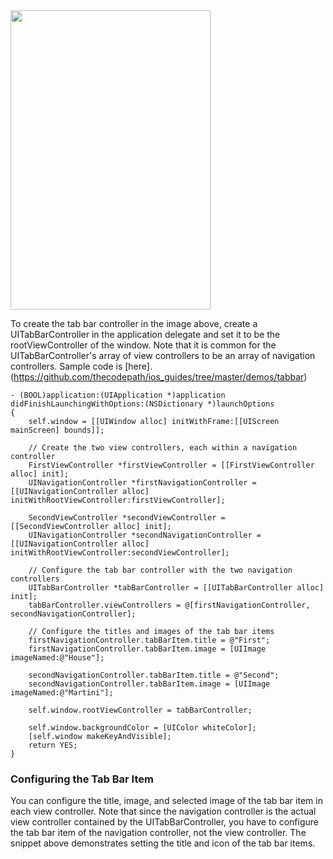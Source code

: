 <img src="http://i.imgur.com/omfSihU.gif" height="479" width="320" />

To create the tab bar controller in the image above, create a UITabBarController in the application delegate and set it to be the rootViewController of the window. Note that it is common for the UITabBarController's array of view controllers to be an array of navigation controllers. Sample code is [here].(https://github.com/thecodepath/ios_guides/tree/master/demos/tabbar)

```
- (BOOL)application:(UIApplication *)application didFinishLaunchingWithOptions:(NSDictionary *)launchOptions
{
    self.window = [[UIWindow alloc] initWithFrame:[[UIScreen mainScreen] bounds]];
    
    // Create the two view controllers, each within a navigation controller
    FirstViewController *firstViewController = [[FirstViewController alloc] init];
    UINavigationController *firstNavigationController = [[UINavigationController alloc] initWithRootViewController:firstViewController];
    
    SecondViewController *secondViewController = [[SecondViewController alloc] init];
    UINavigationController *secondNavigationController = [[UINavigationController alloc] initWithRootViewController:secondViewController];
    
    // Configure the tab bar controller with the two navigation controllers
    UITabBarController *tabBarController = [[UITabBarController alloc] init];
    tabBarController.viewControllers = @[firstNavigationController, secondNavigationController];
    
    // Configure the titles and images of the tab bar items
    firstNavigationController.tabBarItem.title = @"First";
    firstNavigationController.tabBarItem.image = [UIImage imageNamed:@"House"];
    
    secondNavigationController.tabBarItem.title = @"Second";
    secondNavigationController.tabBarItem.image = [UIImage imageNamed:@"Martini"];
    
    self.window.rootViewController = tabBarController;
    
    self.window.backgroundColor = [UIColor whiteColor];
    [self.window makeKeyAndVisible];
    return YES;
}
```

### Configuring the Tab Bar Item

You can configure the title, image, and selected image of the tab bar item in each view controller. Note that since the navigation controller is the actual view controller contained by the UITabBarController, you have to configure the tab bar item of the navigation controller, not the view controller. The snippet above demonstrates setting the title and icon of the tab bar items.
